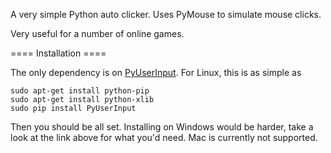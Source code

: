 A very simple Python auto clicker. Uses PyMouse to simulate mouse clicks.

Very useful for a number of online games.

==== Installation ====

The only dependency is on [PyUserInput](https://github.com/SavinaRoja/PyUserInput). For Linux, this is as simple as 

    sudo apt-get install python-pip  
    sudo apt-get install python-xlib  
    sudo pip install PyUserInput

Then you should be all set. Installing on Windows would be harder, take a look
at the link above for what you'd need. Mac is currently not supported.
